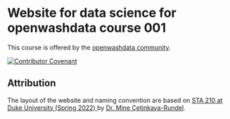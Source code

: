 # Website for data science for openwashdata course 001 

This course is offered by the [openwashdata community](https://openwashdata.org/). 

[![Contributor Covenant](https://img.shields.io/badge/Contributor%20Covenant-2.1-4baaaa.svg)](code_of_conduct.md)

## Attribution

The layout of the website and naming convention are based on [STA 210 at Duke University (Spring 2022)
](https://github.com/sta210-s22/website) by [Dr. Mine Çetinkaya-Rundel](https://mine-cr.com/).



